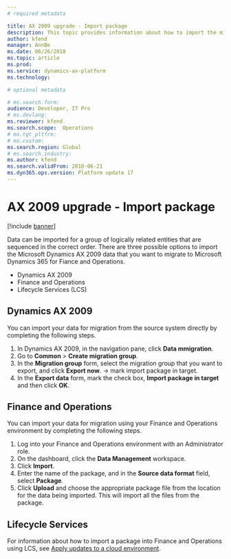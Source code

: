 ```yaml
---
# required metadata

title: AX 2009 upgrade - Import package
description: This topic provides information about how to import the migrated data package from Microsoft Dynamics AX 2009 into Microsoft Dynamics 365 for Finance and Operations.
author: kfend
manager: AnnBe
ms.date: 06/26/2018
ms.topic: article
ms.prod: 
ms.service: dynamics-ax-platform
ms.technology: 

# optional metadata

# ms.search.form:  
audience: Developer, IT Pro
# ms.devlang: 
ms.reviewer: kfend
ms.search.scope:  Operations
# ms.tgt_pltfrm: 
# ms.custom: 
ms.search.region: Global
# ms.search.industry:
ms.author: kfend
ms.search.validFrom: 2018-06-21
ms.dyn365.ops.version: Platform update 17
---
```


# AX 2009 upgrade - Import package

[!include [banner](../includes/banner.md)]

Data can be imported for a group of logically related entities that are sequenced in the correct order. There are three possible options to import the Microsoft Dynamics AX 2009 data that you want to migrate to Microsoft Dynamics 365 for Fiance and Operations.

- Dynamics AX 2009
- Finance and Operations
- Lifecycle Services (LCS)

## Dynamics AX 2009
You can import your data for migration from the source system directly by completing the following steps. 

1. In Dynamics AX 2009, in the navigation pane, click **Data mmigration**.
2. Go to **Common** > **Create migration group**.
3. In the **Migration group** form, select the migration group that you want to export, and click **Export now**. -> mark import package in target. 
4. In the **Export data** form, mark the check box, **Import package in target** and then click **OK**.

## Finance and Operations
You can import your data for migration using your Finance and Operations environment by completing the following steps. 

1. Log into your Finance and Operations environment with an Administrator role. 
2. On the dashboard, click the **Data Management** workspace.
3. Click **Import**.
4. Enter the name of the package, and in the **Source data format** field, select **Package**.
5. Click **Upload** and choose the appropriate package file from the location for the data being imported. This will import all the files from the package.

## Lifecycle Services 
For information about how to import a package into Finance and Operations using LCS, see [Apply updates to a cloud environment](././deployment/apply-deployable-package-system.md).

